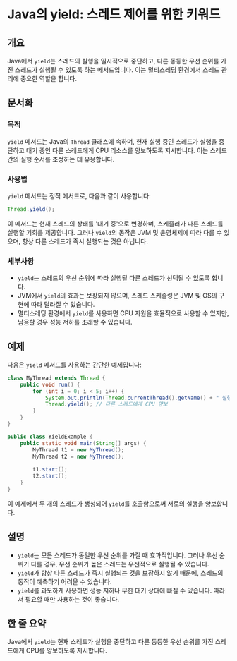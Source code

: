 <!--
Meta Description: # Java의 yield: 스레드 제어를 위한 키워드 ## 개요 Java에서 `yield`는 스레드의 실행을 일시적으로 중단하고, 다른 동등한 우선 순위를 가진 스레드가 실행될 수 있도록 하는 메서드입니다. 이는 멀티스레딩 환경에서 스레드 관리에 중요한 역할을 합니다....
Meta Keywords: yield, 스레드가, thread, 있습니다, mythread
-->

# Java의 yield: 스레드 제어를 위한 키워드

## 개요
Java에서 `yield`는 스레드의 실행을 일시적으로 중단하고, 다른 동등한 우선 순위를 가진 스레드가 실행될 수 있도록 하는 메서드입니다. 이는 멀티스레딩 환경에서 스레드 관리에 중요한 역할을 합니다.

## 문서화
### 목적
`yield` 메서드는 Java의 `Thread` 클래스에 속하며, 현재 실행 중인 스레드가 실행을 중단하고 대기 중인 다른 스레드에게 CPU 리소스를 양보하도록 지시합니다. 이는 스레드 간의 실행 순서를 조정하는 데 유용합니다.

### 사용법
`yield` 메서드는 정적 메서드로, 다음과 같이 사용합니다:

```java
Thread.yield();
```

이 메서드는 현재 스레드의 상태를 '대기 중'으로 변경하며, 스케줄러가 다른 스레드를 실행할 기회를 제공합니다. 그러나 `yield`의 동작은 JVM 및 운영체제에 따라 다를 수 있으며, 항상 다른 스레드가 즉시 실행되는 것은 아닙니다.

### 세부사항
- `yield`는 스레드의 우선 순위에 따라 실행될 다른 스레드가 선택될 수 있도록 합니다.
- JVM에서 `yield`의 효과는 보장되지 않으며, 스레드 스케줄링은 JVM 및 OS의 구현에 따라 달라질 수 있습니다.
- 멀티스레딩 환경에서 `yield`를 사용하면 CPU 자원을 효율적으로 사용할 수 있지만, 남용할 경우 성능 저하를 초래할 수 있습니다.

## 예제
다음은 `yield` 메서드를 사용하는 간단한 예제입니다:

```java
class MyThread extends Thread {
    public void run() {
        for (int i = 0; i < 5; i++) {
            System.out.println(Thread.currentThread().getName() + " 실행 중: " + i);
            Thread.yield(); // 다른 스레드에게 CPU 양보
        }
    }
}

public class YieldExample {
    public static void main(String[] args) {
        MyThread t1 = new MyThread();
        MyThread t2 = new MyThread();
        
        t1.start();
        t2.start();
    }
}
```

이 예제에서 두 개의 스레드가 생성되어 `yield`를 호출함으로써 서로의 실행을 양보합니다.

## 설명
- `yield`는 모든 스레드가 동일한 우선 순위를 가질 때 효과적입니다. 그러나 우선 순위가 다를 경우, 우선 순위가 높은 스레드는 우선적으로 실행될 수 있습니다.
- `yield`가 항상 다른 스레드가 즉시 실행되는 것을 보장하지 않기 때문에, 스레드의 동작이 예측하기 어려울 수 있습니다. 
- `yield`를 과도하게 사용하면 성능 저하나 무한 대기 상태에 빠질 수 있습니다. 따라서 필요할 때만 사용하는 것이 좋습니다.

## 한 줄 요약
Java에서 `yield`는 현재 스레드가 실행을 중단하고 다른 동등한 우선 순위를 가진 스레드에게 CPU를 양보하도록 지시합니다.